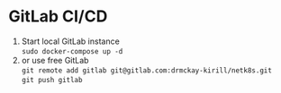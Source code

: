 # GitLab CI/CD
1. Start local GitLab instance\
`sudo docker-compose up -d`
2. or use free GitLab\
`git remote add gitlab git@gitlab.com:drmckay-kirill/netk8s.git`\
`git push gitlab`

